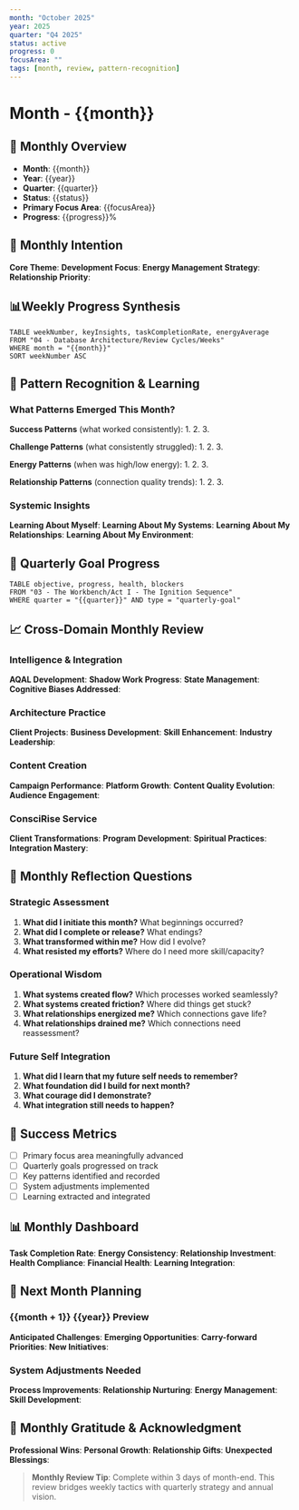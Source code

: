 ```yaml
---
month: "October 2025"
year: 2025
quarter: "Q4 2025"
status: active
progress: 0
focusArea: ""
tags: [month, review, pattern-recognition]
---
```


# Month - {{month}}

## 📅 Monthly Overview
- **Month**: {{month}}
- **Year**: {{year}}
- **Quarter**: {{quarter}}
- **Status**: {{status}}
- **Primary Focus Area**: {{focusArea}}
- **Progress**: {{progress}}%

## 🎯 Monthly Intention
**Core Theme**:
**Development Focus**:
**Energy Management Strategy**:
**Relationship Priority**:

## 📊Weekly Progress Synthesis
```dataview
TABLE weekNumber, keyInsights, taskCompletionRate, energyAverage
FROM "04 - Database Architecture/Review Cycles/Weeks"
WHERE month = "{{month}}"
SORT weekNumber ASC
```

## 🧠 Pattern Recognition & Learning

### What Patterns Emerged This Month?
**Success Patterns** (what worked consistently):
1.
2.
3.

**Challenge Patterns** (what consistently struggled):
1.
2.
3.

**Energy Patterns** (when was high/low energy):
1.
2.
3.

**Relationship Patterns** (connection quality trends):
1.
2.
3.

### Systemic Insights
**Learning About Myself**:
**Learning About My Systems**:
**Learning About My Relationships**:
**Learning About My Environment**:

## 🔄 Quarterly Goal Progress
```dataview
TABLE objective, progress, health, blockers
FROM "03 - The Workbench/Act I - The Ignition Sequence"
WHERE quarter = "{{quarter}}" AND type = "quarterly-goal"
```

## 📈 Cross-Domain Monthly Review

### Intelligence & Integration
**AQAL Development**:
**Shadow Work Progress**:
**State Management**:
**Cognitive Biases Addressed**:

### Architecture Practice
**Client Projects**:
**Business Development**:
**Skill Enhancement**:
**Industry Leadership**:

### Content Creation
**Campaign Performance**:
**Platform Growth**:
**Content Quality Evolution**:
**Audience Engagement**:

### ConsciRise Service
**Client Transformations**:
**Program Development**:
**Spiritual Practices**:
**Integration Mastery**:

## 📝 Monthly Reflection Questions

### Strategic Assessment
1. **What did I initiate this month?** What beginnings occurred?
2. **What did I complete or release?** What endings?
3. **What transformed within me?** How did I evolve?
4. **What resisted my efforts?** Where do I need more skill/capacity?

### Operational Wisdom
1. **What systems created flow?** Which processes worked seamlessly?
2. **What systems created friction?** Where did things get stuck?
3. **What relationships energized me?** Which connections gave life?
4. **What relationships drained me?** Which connections need reassessment?

### Future Self Integration
1. **What did I learn that my future self needs to remember?**
2. **What foundation did I build for next month?**
3. **What courage did I demonstrate?**
4. **What integration still needs to happen?**

## 🎯 Success Metrics
- [ ] Primary focus area meaningfully advanced
- [ ] Quarterly goals progressed on track
- [ ] Key patterns identified and recorded
- [ ] System adjustments implemented
- [ ] Learning extracted and integrated

## 📊 Monthly Dashboard
**Task Completion Rate**:
**Energy Consistency**:
**Relationship Investment**:
**Health Compliance**:
**Financial Health**:
**Learning Integration**:

## 🔗 Next Month Planning
### {{month + 1}} {{year}} Preview
**Anticipated Challenges**:
**Emerging Opportunities**:
**Carry-forward Priorities**:
**New Initiatives**:

### System Adjustments Needed
**Process Improvements**:
**Relationship Nurturing**:
**Energy Management**:
**Skill Development**:

## 🌟 Monthly Gratitude & Acknowledgment
**Professional Wins**:
**Personal Growth**:
**Relationship Gifts**:
**Unexpected Blessings**:

> **Monthly Review Tip**: Complete within 3 days of month-end. This review bridges weekly tactics with quarterly strategy and annual vision.